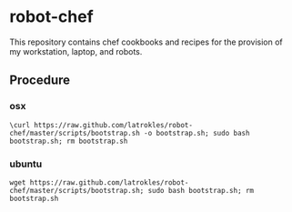 robot-chef
==========

This repository contains chef cookbooks and recipes for the provision of my workstation, laptop, and robots.

Procedure
---------

### osx
    \curl https://raw.github.com/latrokles/robot-chef/master/scripts/bootstrap.sh -o bootstrap.sh; sudo bash bootstrap.sh; rm bootstrap.sh 

### ubuntu
    wget https://raw.github.com/latrokles/robot-chef/master/scripts/bootstrap.sh; sudo bash bootstrap.sh; rm bootstrap.sh

